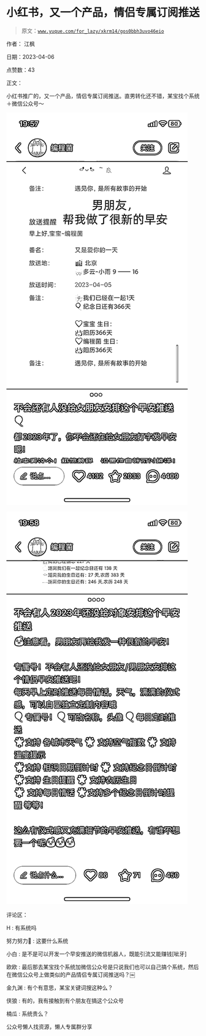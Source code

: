 # 小红书，又一个产品，情侣专属订阅推送

> 原文：[`www.yuque.com/for_lazy/xkrm14/gos0bbh3uvo46eio`](https://www.yuque.com/for_lazy/xkrm14/gos0bbh3uvo46eio)



作者： 江枫



日期：2023-04-06



点赞数：43

<ne-hole id="u8c889837" data-lake-id="u8c889837">

正文：



小红书推广的，又一个产品，情侣专属订阅推送。直男转化还不错，某宝找个系统＋微信公众号～



![](img/645a5dd82334a556c22e1843d8fc402b.png)



![](img/f0f70ad5eeb448d0fd376ea4a74b5dc6.png)

<ne-hole id="u121741fb" data-lake-id="u121741fb">

评论区：



H : 有系统吗



努力努力🤔 : 这要什么系统



小白 : 是不是可以开发一个早安推送的微信机器人，既能引流又能赚钱[呲牙]



欧欧 : 最后那去某宝找个系统加微信公众号是只说我们也可以自己搞个系统，然后在微信公众号上做类似的产品情侣专属订阅推送吗？￼



金九渊 : 有个有意思，某宝关键词搜这种么？



侠狼 : 有的，我有接触到有个朋友在搞这个公众号



楠瓜 : 系统贵么？

<ne-hole id="u3e216895" data-lake-id="u3e216895">

公众号懒人找资源，懒人专属群分享

</ne-hole></ne-hole></ne-hole>